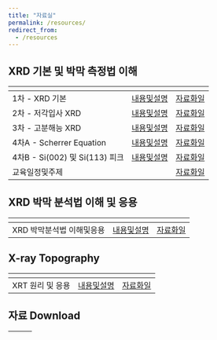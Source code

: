 ```yaml
---
title: "자료실"
permalink: /resources/
redirect_from:
  - /resources
---
```


## XRD 기본 및 박막 측정법 이해

| <!-- -->          | <!-- -->   | <!-- -->                                               |
| --------        | ------ | ------------------------------------------------------------ |
| 1차 - XRD 기본      | [내용및설명](/resources/basic/1_XRD_basic_info/)   | [자료화일](/resources/basic/1_XRD_basic/)                          |
| 2차 - 저각입사 XRD    | [내용및설명](/resources/basic/2_XRD_low_angle_info/)   | [자료화일](/resources/basic/2_XRD_low_angle/)                          |
| 3차 - 고분해능 XRD     | [내용및설명](/resources/basic/3_high_res_XRD_info/)   | [자료화일](/resources/basic/3_high_res_XRD/)                          |
| 4차A - Scherrer Equation     | [내용및설명](/resources/basic/4_A-Scherrer_info/)   | [자료화일](/resources/basic/4_A-Scherrer/)                          |
| 4차B - Si(002) 및 Si(113) 피크     | [내용및설명](/resources/basic/4_B-Si_002___113__peak_info/)   | [자료화일](/resources/basic/4_B-Si_002___113__peak/)                          |
| 교육일정및주제     |    | [자료화일](/resources/basic/schedule_and_topics/) |

## XRD 박막 분석법 이해 및 응용

| <!-- -->          | <!-- -->   | <!-- -->                                               |
| --------        | ------ | ------------------------------------------------------------ |
| XRD 박막분석법 이해및응용    | [내용및설명](/resources/thin_film/XRD_thin_film_assay_info/)   | [자료화일](/resources/thin_film/XRD_thin_film_assay/)                          |

## X-ray Topography

| <!-- -->          | <!-- -->   | <!-- -->                                               |
| --------        | ------ | ------------------------------------------------------------ |
| XRT 원리 및 응용       | [내용및설명](/resources/xrt/XRT_principle_info/)   | [자료화일](/resources/xrt/XRT_principle/)                      |

## 자료 Download

| <!-- -->          | <!-- -->   | <!-- -->                                               |
| --------        | ------ | ------------------------------------------------------------ |